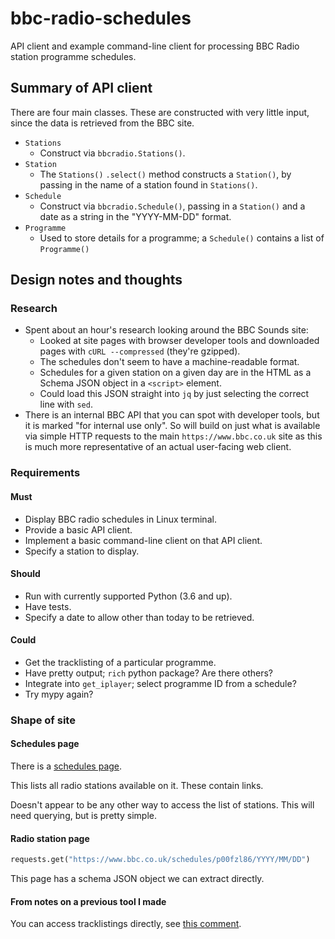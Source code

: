 # bbc-radio-schedules

API client and example command-line client for processing BBC Radio
station programme schedules.

## Summary of API client

There are four main classes. These are constructed with very little
input, since the data is retrieved from the BBC site.

* `Stations`
  * Construct via `bbcradio.Stations()`.
* `Station`
  * The `Stations()` `.select()` method constructs a `Station()`, by
    passing in the name of a station found in `Stations()`.
* `Schedule`
  * Construct via `bbcradio.Schedule()`, passing in a `Station()` and a
    date as a string in the "YYYY-MM-DD" format.
* `Programme`
  * Used to store details for a programme; a `Schedule()` contains a
    list of `Programme()`

## Design notes and thoughts

### Research

* Spent about an hour's research looking around the BBC Sounds site:
  * Looked at site pages with browser developer tools and downloaded
    pages with `cURL --compressed` (they're gzipped).
  * The schedules don't seem to have a machine-readable format. 
  * Schedules for a given station on a given day are in the HTML as a
    Schema JSON object in a `<script>` element.
  * Could load this JSON straight into `jq` by just selecting the
    correct line with `sed`.
* There is an internal BBC API that you can spot with developer tools,
  but it is marked "for internal use only". So will build on just what
  is available via simple HTTP requests to the main
  `https://www.bbc.co.uk` site as this is much more representative of an
  actual user-facing web client.

### Requirements

#### Must
 
* Display BBC radio schedules in Linux terminal.
* Provide a basic API client.
* Implement a basic command-line client on that API client.
* Specify a station to display.

#### Should

* Run with currently supported Python (3.6 and up).
* Have tests.
* Specify a date to allow other than today to be retrieved.

#### Could

* Get the tracklisting of a particular programme.
* Have pretty output; `rich` python package? Are there others?
* Integrate into `get_iplayer`; select programme ID from a schedule?
* Try mypy again?

### Shape of site

#### Schedules page

There is a [schedules page](https://www.bbc.co.uk/sounds/schedules).

This lists all radio stations available on it. These contain links.

Doesn't appear to be any other way to access the list of stations. This
will need querying, but is pretty simple.

#### Radio station page

```python
requests.get("https://www.bbc.co.uk/schedules/p00fzl86/YYYY/MM/DD")
```

This page has a schema JSON object we can extract directly.

#### From notes on a previous tool I made

You can access tracklistings directly, see [this
comment](https://github.com/StevenMaude/bbc-radio-tracklisting-downloader/issues/31#issuecomment-500241711).
